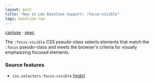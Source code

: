```yaml
---
layout: post
title: "New in Low Baseline Support: :focus-visible"
tags: baseline-low
---
```


[caniuse](https://caniuse.com/?search=focus-visible) · [spec](https://drafts.csswg.org/selectors-4/#the-focus-visible-pseudo)

The `:focus-visible` CSS pseudo-class selects elements that match the `:focus` pseudo-class and meets the browser's criteria for visually emphasizing focused elements.

### Source features

- ``css.selectors.focus-visible`` [[mdn]](https://developer.mozilla.org/en-US/search?q=css.selectors.focus-visible)
